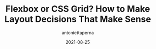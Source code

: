 ---
author: antoniettaperna
date: 2021-08-25
publisher: sitepointdotcom
tags:
  - css
  - layout
  - comparison
target_url: https://www.sitepoint.com/flexbox-or-grid-how-to-choose/
title: Flexbox or CSS Grid? How to Make Layout Decisions That Make Sense
---